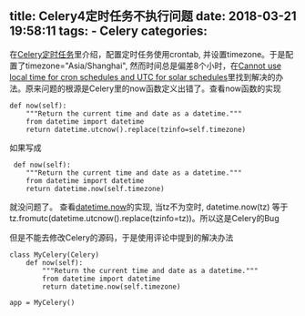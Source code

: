 title: Celery4定时任务不执行问题
date: 2018-03-21 19:58:11
tags:
    - Celery
categories:
---
在[Celery定时任务](http://docs.celeryproject.org/en/latest/userguide/periodic-tasks.html)里介绍，配置定时任务使用crontab, 并设置timezone。于是配置了timezone="Asia/Shanghai", 然而时间总是偏差8个小时，在[Cannot use local time for cron schedules and UTC for solar schedules](https://github.com/celery/django-celery-beat/issues/57#issuecomment-372083445)里找到解决的办法。原来问题的根源是Celery里的now函数定义出错了。查看now函数的实现
```
def now(self):
    """Return the current time and date as a datetime."""
    from datetime import datetime
    return datetime.utcnow().replace(tzinfo=self.timezone)
```
如果写成
```
 def now(self):
    """Return the current time and date as a datetime."""
    from datetime import datetime
    return datetime.now(self.timezone) 
```
就没问题了。
查看[datetime.now](https://docs.python.org/2/library/datetime.html#datetime.datetime.now)的实现, 当tz不为空时, datetime.now(tz) 等于tz.fromutc(datetime.utcnow().replace(tzinfo=tz))。所以这是Celery的Bug

但是不能去修改Celery的源码，于是使用评论中提到的解决办法
```
class MyCelery(Celery)
    def now(self):
        """Return the current time and date as a datetime."""
        from datetime import datetime
        return datetime.now(self.timezone)

app = MyCelery()
```
